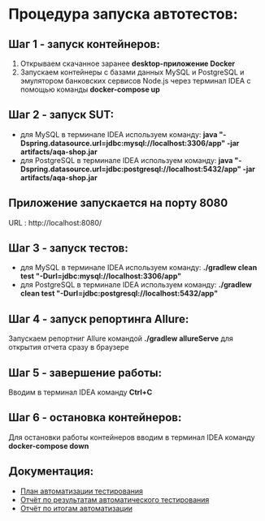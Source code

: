 # Процедура запуска автотестов:

## Шаг 1 - запуск контейнеров:
1. Открываем скачанное заранее **desktop-приложение Docker**
2. Запускаем контейнеры с базами данных MySQL и PostgreSQL и эмулятором банковских сервисов Node.js через терминал IDEA с помощью команды **docker-compose up**

## Шаг 2 - запуск SUT:
- для MySQL в терминале IDEA используем команду: **java "-Dspring.datasource.url=jdbc:mysql://localhost:3306/app" -jar artifacts/aqa-shop.jar**
- для PostgreSQL в терминале IDEA используем команду: **java "-Dspring.datasource.url=jdbc:postgresql://localhost:5432/app" -jar artifacts/aqa-shop.jar**

## Приложение запускается на порту 8080
URL : http://localhost:8080/

## Шаг 3 - запуск тестов:
- для MySQL в терминале IDEA используем команду: **./gradlew clean test "-Durl=jdbc:mysql://localhost:3306/app"**
- для PostgreSQL в терминале IDEA используем команду: **./gradlew clean test "-Durl=jdbc:postgresql://localhost:5432/app"**

## Шаг 4 - запуск репортинга Allure:
Запускаем репортниг Allure командой **./gradlew allureServe** для открытия отчета сразу в браузере

## Шаг 5 - завершение работы:
Вводим в терминал IDEA команду **Ctrl+C**

## Шаг 6 - остановка контейнеров:
Для остановки работы контейнеров вводим в терминал IDEA команду **docker-compose down**

## Документация:
- [План автоматизации тестирования](https://github.com/Natalie-Roach/DiplomaQA/blob/main/documentation/plan.md)
- [Отчёт по результатам автоматического тестирования](https://github.com/Natalie-Roach/DiplomaQA/blob/main/documentation/Report.md)
- [Отчёт по итогам автоматизации](https://github.com/Natalie-Roach/DiplomaQA/blob/main/documentation/Summary.md)


